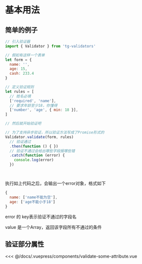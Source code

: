 # 基本用法

## 简单的例子
```js
// 引入验证器
import { Validator } from 'tg-validators'

// 假如有这样一个表单
let form = {
  name: '',
  age: 15,
  cash: 233.4
}

// 定义验证规则
let rules = [
  // 姓名必填
  ['required', 'name'],
  // 要求年龄至少18，你懂得
  ['number', 'age', { min: 18 }],
]

// 然后就开始验证吧

// 为了支持异步验证，所以验证方法写成了Promise形式的
Validator.validate(form, rules)
  // 验证通过
  .then(function () { })
  // 验证不通过会给出哪些字段报哪些错
  .catch(function (error) {
    console.log(error)
  })




```

执行如上代码之后，会输出一个error对象，格式如下
```js
{
  name: ['name不能为空'],
  age: ['age不能小于18']
}
```

error 的 key表示验证不通过的字段名

value 是一个Array，返回该字段所有不通过的条件


## 验证部分属性

<<< @/docs/.vuepress/components/validate-some-attribute.vue
<validate-some-attribute />